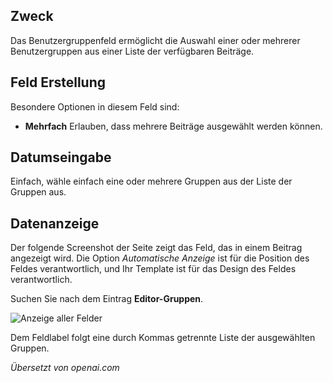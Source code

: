 <!-- Filename: J3.x:Adding_custom_fields/Usergroup_Field / Display title: Benutzergruppenfeld -->

## Zweck

Das Benutzergruppenfeld ermöglicht die Auswahl einer oder mehrerer Benutzergruppen aus einer Liste der verfügbaren Beiträge.

## Feld Erstellung

Besondere Optionen in diesem Feld sind:

- **Mehrfach** Erlauben, dass mehrere Beiträge ausgewählt werden können.

## Datumseingabe

Einfach, wähle einfach eine oder mehrere Gruppen aus der Liste der Gruppen aus.


## Datenanzeige

Der folgende Screenshot der Seite zeigt das Feld, das in einem Beitrag angezeigt wird. Die Option *Automatische Anzeige* ist für die Position des Feldes verantwortlich, und Ihr Template ist für das Design des Feldes verantwortlich.

Suchen Sie nach dem Eintrag **Editor-Gruppen**.

![Anzeige aller Felder](../../../en/images/fields/fields-display.png "Felderanzeige")

Dem Feldlabel folgt eine durch Kommas getrennte Liste der ausgewählten Gruppen.

*Übersetzt von openai.com*


